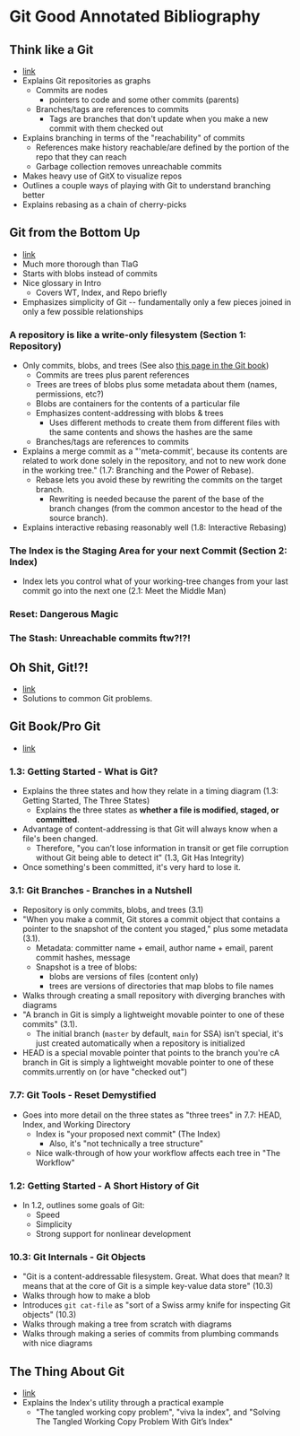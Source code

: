 # Git Good Annotated Bibliography
## Think like a Git
* [link](https://think-like-a-git.net)
* Explains Git repositories as graphs
    * Commits are nodes
        * pointers to code and some other commits (parents)
    * Branches/tags are references to commits
        * Tags are branches that don't update when you make a new commit with them checked out
* Explains branching in terms of the "reachability" of commits
    * References make history reachable/are defined by the portion of the repo that they can reach
    * Garbage collection removes unreachable commits
* Makes heavy use of GitX to visualize repos
* Outlines a couple ways of playing with Git to understand branching better
* Explains rebasing as a chain of cherry-picks


## Git from the Bottom Up 
* [link](https://jwiegley.github.io/git-from-the-bottom-up)
* Much more thorough than TlaG
* Starts with blobs instead of commits
* Nice glossary in Intro
    * Covers WT, Index, and Repo briefly
* Emphasizes simplicity of Git -- fundamentally only a few pieces joined in only a few possible relationships

### A repository is like a write-only filesystem (Section 1: Repository)
* Only commits, blobs, and trees (See also [this page in the Git book](https://git-scm.com/book/en/v2/Git-Branching-Branches-in-a-Nutshell))
    * Commits are trees plus parent references
    * Trees are trees of blobs plus some metadata about them (names, permissions, etc?)
    * Blobs are containers for the contents of a particular file
    * Emphasizes content-addressing with blobs & trees
        * Uses different methods to create them from different files with the same contents and shows the hashes are the same
    * Branches/tags are references to commits
* Explains a merge commit as a "'meta-commit', because its contents are related to work done solely in the repository, and not to new work done in the working tree." (1.7: Branching and the Power of Rebase).
    * Rebase lets you avoid these by rewriting the commits on the target branch.
        * Rewriting is needed because the parent of the base of the branch changes (from the common ancestor to the head of the source branch).
* Explains interactive rebasing reasonably well (1.8: Interactive Rebasing)

### The Index is the Staging Area for your next Commit (Section 2: Index)
* Index lets you control what of your working-tree changes from your last commit go into the next one (2.1: Meet the Middle Man)

### Reset: Dangerous Magic

### The Stash: Unreachable commits ftw?!?!


## Oh Shit, Git!?!
* [link](https://ohshitgit.com/)
* Solutions to common Git problems.


## Git Book/Pro Git
* [link](https://git-scm.com/book/en/v2/)
### 1.3: Getting Started - What is Git?
* Explains the three states and how they relate in a timing diagram (1.3: Getting Started, The Three States)
    * Explains the three states as **whether a file is modified, staged, or committed**.
* Advantage of content-addressing is that Git will always know when a file's been changed.
    * Therefore, "you can’t lose information in transit or get file corruption without Git being able to detect it" (1.3, Git Has Integrity)
* Once something's been committed, it's very hard to lose it.

### 3.1: Git Branches - Branches in a Nutshell
* Repository is only commits, blobs, and trees (3.1)
* "When you make a commit, Git stores a commit object that contains a pointer to the snapshot of the content you staged," plus some metadata (3.1).
    * Metadata: committer name + email, author name + email, parent commit hashes, message
    * Snapshot is a tree of blobs:
        * blobs are versions of files (content only)
        * trees are versions of directories that map blobs to file names
* Walks through creating a small repository with diverging branches with diagrams
* "A branch in Git is simply a lightweight movable pointer to one of these commits" (3.1).
    * The initial branch (`master` by default, `main` for SSA) isn't special, it's just created automatically when a repository is initialized
* HEAD is a special movable pointer that points to the branch you're cA branch in Git is simply a lightweight movable pointer to one of these commits.urrently on (or have "checked out")

### 7.7: Git Tools - Reset Demystified
* Goes into more detail on the three states as "three trees" in 7.7: HEAD, Index, and Working Directory
    * Index is "your proposed next commit" (The Index)
        * Also, it's "not technically a tree structure"
    * Nice walk-through of how your workflow affects each tree in "The Workflow"

### 1.2: Getting Started - A Short History of Git
* In 1.2, outlines some goals of Git:
    * Speed
    * Simplicity
    * Strong support for nonlinear development

### 10.3: Git Internals - Git Objects
* "Git is a content-addressable filesystem. Great. What does that mean? It means that at the core of Git is a simple key-value data store" (10.3)
* Walks through how to make a blob
* Introduces `git cat-file` as "sort of a Swiss army knife for inspecting Git objects" (10.3)
* Walks through making a tree from scratch with diagrams
* Walks through making a series of commits from plumbing commands with nice diagrams


## The Thing About Git
* [link](https://tomayko.com/blog/2008/the-thing-about-git)
* Explains the Index's utility through a practical example
    * "The tangled working copy problem", "viva la index", and "Solving The Tangled Working Copy Problem With Git’s Index"
